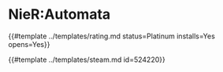 # NieR:Automata

{{#template ../templates/rating.md status=Platinum installs=Yes opens=Yes}}

{{#template ../templates/steam.md id=524220}}
